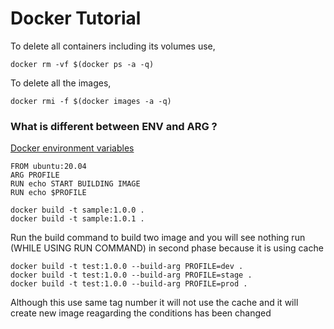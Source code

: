 # Docker Tutorial

To delete all containers including its volumes use,
```
docker rm -vf $(docker ps -a -q)
```

To delete all the images,
```
docker rmi -f $(docker images -a -q)
```


### What is different between ENV and ARG ?

[Docker environment variables](./images/docker_environment_build_args.png)

```
FROM ubuntu:20.04
ARG PROFILE
RUN echo START BUILDING IMAGE
RUN echo $PROFILE
```

```
docker build -t sample:1.0.0 .
docker build -t sample:1.0.1 .
```

Run the build command to build two image and you will see nothing run (WHILE USING RUN COMMAND) in second phase because it is using cache


```
docker build -t test:1.0.0 --build-arg PROFILE=dev .
docker build -t test:1.0.0 --build-arg PROFILE=stage .
docker build -t test:1.0.0 --build-arg PROFILE=prod .
```

Although this use same tag number it will not use the cache and it will create new image reagarding the conditions has been changed


